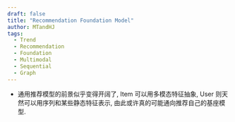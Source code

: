 ```yaml
---
draft: false
title: "Recommendation Foundation Model"
author: MTandHJ
tags:
  - Trend
  - Recommendation
  - Foundation
  - Multimodal
  - Sequential
  - Graph
---
```


- 通用推荐模型的前景似乎变得开阔了, Item 可以用多模态特征抽象, User 则天然可以用序列和某些静态特征表示, 由此或许真的可能通向推荐自己的基座模型. 


<!-- 使用更高效的CSS加载方式 -->
<link rel="stylesheet" href="/css/timeline.css">

<div id="timeline">
  <!-- 时间线将由 JavaScript 自动生成 -->
</div>

<script>
// 时间线数据
window.timelineData = [

  {
    "date": "2025-08-06",
    "title": "HiD-VAE",
    "description": "借助 LLM 打标的 Tag 来限制 RQ-VAE 量化过程, 得到解释性更强的 Semantic IDs",
    "paperUrl": "http://arxiv.org/abs/2508.04618",
    "imageUrl": "https://raw.githubusercontent.com/MTandHJ/blog_source/master/images/20250808155357.png",
    "importance": "emmm"
  },

  {
    "date": "2025-07-29",
    "title": "GRID",
    "description": "Snap 提出的一个生成式推荐的训练框架, 并分析比较了一些常用的 Tricks",
    "paperUrl": "/posts/grid/",
    "imageUrl": "https://raw.githubusercontent.com/MTandHJ/blog_source/master/images/20250803135947.png",
    "importance": "novel"
  },

  {
    "date": "2025-06-13",
    "title": "RecFound",
    "description": "华为提出的 Recommendation Foundation Model 的设想: 通过多样的 Embedding/Generative + Task-specific MoE + Adaptive Sampling 来增强 LLM",
    "paperUrl": "https://arxiv.org/abs/2506.11999",
    "imageUrl": "https://raw.githubusercontent.com/MTandHJ/blog_source/master/images/20250703193553.png",
    "importance": "emmm"
  },

  {
    "date": "2025-05-24",
    "title": "MTGR",
    "description": "美团将 HSTU 应用到 ranking 阶段的尝试: Group Normalization 对齐不同语义空间的操作有点意思",
    "paperUrl": "https://arxiv.org/abs/2505.18654",
    "imageUrl": "https://raw.githubusercontent.com/MTandHJ/blog_source/master/images/20250703193650.png",
    "importance": "emmm"
  },

  {
    "date": "2025-04-23",
    "title": "UniGRF",
    "description": "用 Next-item 统一 Retrieval and Ranking, 强调 ranking 对于 retrieval 阶段的辅助",
    "paperUrl": "https://arxiv.org/abs/2504.16454",
    "imageUrl": "https://raw.githubusercontent.com/MTandHJ/blog_source/master/images/20250703193745.png",
    "importance": "emmm"
  },

  {
    "date": "2025-03-15",
    "title": "CCFRec",
    "description": "通过 Q-Former 将 semantic IDs 转换为 textual IDs, 旨在实现协同/文本特征的高效融合",
    "paperUrl": "/posts/ccfrec/",
    "imageUrl": "https://raw.githubusercontent.com/MTandHJ/blog_source/master/images/20250727103615.png",
    "importance": "novel"
  },

  {
    "date": "2025-03-04",
    "title": "COBRA",
    "description": "百度提出了一种通过离散编码衍生到稠密表示的框架, 二者结合可以获得更好的效果",
    "paperUrl": "/posts/cobra/",
    "imageUrl": "https://raw.githubusercontent.com/MTandHJ/blog_source/master/images/20250630162957.png",
    "importance": "novel"
  },

  {
    "date": "2025-02-26",
    "title": "OneRec",
    "description": "端到端生成式推荐在快手团队的尝试, 主要用于视频流推荐, 特征处理 + 离散编码 + reward",
    "paperUrl": "/posts/onerec/",
    "imageUrl": "https://raw.githubusercontent.com/MTandHJ/blog_source/master/images/20250415143509.png",
    "importance": "novel"
  },

  {
    "date": "2025-02-23",
    "title": "Unified Semantic and ID Representation Learning",
    "description": "Unified Semantic and ID Representation Learning",
    "paperUrl": "/posts/unified-semantic-id/",
    "imageUrl": "https://raw.githubusercontent.com/MTandHJ/blog_source/master/images/20250808113842.png",
    "importance": "emmm"
  },

  {
    "date": "2025-02-13",
    "title": "PrefEval",
    "description": "一个衡量 LLM 是否具备 Preference Following 的 Benchmark",
    "paperUrl": "https://arxiv.org/abs/2502.09597",
    "imageUrl": "https://raw.githubusercontent.com/MTandHJ/blog_source/master/images/20250703194123.png",
    "importance": "emmm"
  },

  {
    "date": "2025-02-12",
    "title": "MoLoRec",
    "description": "LLM-based, Domain-general + Domain-specific LoRAs",
    "paperUrl": "https://arxiv.org/pdf/2502.08271",
    "imageUrl": "https://raw.githubusercontent.com/MTandHJ/blog_source/master/images/20250703194240.png",
    "importance": "emmm"
  },

  {
    "date": "2024-11-27",
    "title": "LIGER",
    "description": "发现了生成式推荐容易过拟合到见过的 Code 组合, 导致在 Cold-start 商品上表现反而极差",
    "paperUrl": "/posts/liger/",
    "imageUrl": "https://raw.githubusercontent.com/MTandHJ/blog_source/master/images/20250327143851.png",
    "importance": "novel"
  },

  {
    "date": "2024-07-07",
    "title": "AlphaRec",
    "description": "论证了 LLM 有着不逊色 BERT 类模型的编码能力, 同时扩展了用户意图嵌入等方向",
    "paperUrl": "/posts/alpharec/",
    "imageUrl": "https://raw.githubusercontent.com/MTandHJ/blog_source/master/images/20250323131310.png",
    "importance": "novel"
  },

  {
    "date": "2024-06-24",
    "title": "EAGER",
    "description": "Behavior & Semantic + 分层 K-means 离散编码 + 对比学习",
    "paperUrl": "https://arxiv.org/abs/2406.14017",
    "imageUrl": "https://raw.githubusercontent.com/MTandHJ/blog_source/master/images/20250703194455.png",
    "importance": "emmm"
  },

  {
    "date": "2024-03-27",
    "title": "IDGenRec",
    "description": "利用语言模型'精炼'出文本 ID, 用于 Base Recommender 的 Diverse Beam Search 生成",
    "paperUrl": "https://arxiv.org/abs/2403.19021",
    "imageUrl": "https://raw.githubusercontent.com/MTandHJ/blog_source/master/images/20250703194615.png",
    "importance": "emmm"
  },

  {
    "date": "2024-02-27",
    "title": "HSTU",
    "description": "通过 Action 统一 retrieval 和 ranking. 针对 transformers Attention 的改进很吸引人, 而且似乎已经被工业界验证了",
    "paperUrl": "https://arxiv.org/abs/2402.17152",
    "imageUrl": "https://raw.githubusercontent.com/MTandHJ/blog_source/master/images/20250703194644.png",
    "importance": "seminal"
  },

  {
    "date": "2023-11-15",
    "title": "LC-Rec",
    "description": "LLM + RQ-VAE + 非常丰富的多任务训练",
    "paperUrl": "/posts/lc-rec/",
    "imageUrl": "https://raw.githubusercontent.com/MTandHJ/blog_source/master/images/20250628191520.png",
    "importance": "novel"
  },

  {
    "date": "2023-05-08",
    "title": "Tiger",
    "description": "向量量化用于生成式推荐",
    "paperUrl": "https://arxiv.org/abs/2305.05065",
    "imageUrl": "https://raw.githubusercontent.com/MTandHJ/blog_source/master/images/20250703194801.png",
    "importance": "seminal"
  },

  {
    "date": "2023-03-24",
    "title": "MoRec",
    "description": "实验详细探讨了 ID- vs. Modality-based 的现阶段差距",
    "paperUrl": "https://arxiv.org/abs/2303.13835",
    "imageUrl": "https://raw.githubusercontent.com/MTandHJ/blog_source/master/images/20250703194846.png",
    "importance": "novel"
  },

  {
    "date": "2022-06-13",
    "title": "UniSRec",
    "description": "仅基于文本实现的多场景可迁移序列推荐模型, 引入了 MoE-enhanced Adaptor 以及相应的 Parameter-Efficient Fine-tuning",
    "paperUrl": "https://arxiv.org/abs/2206.05941",
    "imageUrl": "https://raw.githubusercontent.com/MTandHJ/blog_source/master/images/20250703194956.png",
    "importance": "seminal"
  },

];
</script>

<!-- 使用defer属性延迟执行脚本，不阻塞页面渲染 -->
<script src="/js/timeline.js" defer></script>